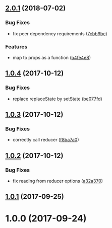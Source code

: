 <a name="2.0.1"></a>
## [2.0.1](https://github.com/troch/react-local-reducer/compare/v1.0.4...v2.0.1) (2018-07-02)


### Bug Fixes

* fix peer dependency requirements ([7cbb9bc](https://github.com/troch/react-local-reducer/commit/7cbb9bc))


### Features

* map to props as a function ([b4fe4e8](https://github.com/troch/react-local-reducer/commit/b4fe4e8))



<a name="1.0.4"></a>
## [1.0.4](https://github.com/troch/react-local-reducer/compare/v1.0.3...v1.0.4) (2017-10-12)


### Bug Fixes

* replace replaceState by setState ([be077fd](https://github.com/troch/react-local-reducer/commit/be077fd))



<a name="1.0.3"></a>
## [1.0.3](https://github.com/troch/react-local-reducer/compare/v1.0.2...v1.0.3) (2017-10-12)


### Bug Fixes

* correctly call reducer ([f8ba7a0](https://github.com/troch/react-local-reducer/commit/f8ba7a0))



<a name="1.0.2"></a>
## [1.0.2](https://github.com/troch/react-local-reducer/compare/v1.0.1...v1.0.2) (2017-10-12)


### Bug Fixes

* fix reading from reducer options ([a32a370](https://github.com/troch/react-local-reducer/commit/a32a370))



<a name="1.0.1"></a>
## [1.0.1](https://github.com/troch/react-local-reducer/compare/v1.0.0...v1.0.1) (2017-09-25)



<a name="1.0.0"></a>
# 1.0.0 (2017-09-24)



